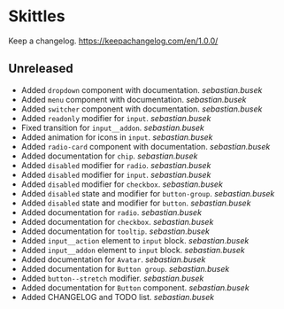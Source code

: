 # Skittles

Keep a changelog. https://keepachangelog.com/en/1.0.0/

## Unreleased
 - Added `dropdown` component with documentation. _sebastian.busek_
 - Added `menu` component with documentation. _sebastian.busek_
 - Added `switcher` component with documentation. _sebastian.busek_
 - Added `readonly` modifier for `input`. _sebastian.busek_
 - Fixed transition for `input__addon`. _sebastian.busek_
 - Added animation for icons in `input`. _sebastian.busek_
 - Added `radio-card` component with documentation. _sebastian.busek_
 - Added documentation for `chip`. _sebastian.busek_
 - Added `disabled` modifier for `radio`. _sebastian.busek_
 - Added `disabled` modifier for `input`. _sebastian.busek_
 - Added `disabled` modifier for `checkbox`. _sebastian.busek_
 - Added `disabled` state and modifier for `button-group`. _sebastian.busek_
 - Added `disabled` state and modifier for `button`. _sebastian.busek_
 - Added documentation for `radio`. _sebastian.busek_
 - Added documentation for `checkbox`. _sebastian.busek_
 - Added documentation for `tooltip`. _sebastian.busek_
 - Added `input__action` element to `input` block. _sebastian.busek_
 - Added `input__addon` element to `input` block. _sebastian.busek_
 - Added documentation for `Avatar`. _sebastian.busek_
 - Added documentation for `Button group`. _sebastian.busek_
 - Added `button--stretch` modifier. _sebastian.busek_
 - Added documentation for `Button` component. _sebastian.busek_
 - Added CHANGELOG and TODO list. _sebastian.busek_
